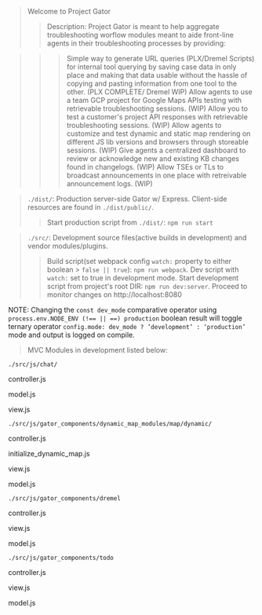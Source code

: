 >Welcome to Project Gator
>> Description: Project Gator is meant to help aggregate troubleshooting worflow modules meant to aide front-line agents in their troubleshooting processes by providing:

>>> Simple way to generate URL queries (PLX/Dremel Scripts) for internal tool querying by saving case data in only place and making that data usable without the hassle of copying and pasting information from one tool to the other. (PLX COMPLETE/ Dremel WIP)
>>> Allow agents to use a team GCP project for Google Maps APIs testing with retrievable troubleshooting sessions. (WIP)
>>> Allow you to test a customer's project API responses with retrievable troubleshooting sessions. (WIP)
>>> Allow agents to customize and test dynamic and static map rendering on different JS lib versions and browsers through storeable sessions. (WIP)
>>> Give agents a centralized dashboard to review or acknowledge new and existing KB changes found in changelogs. (WIP)
>>> Allow TSEs or TLs to broadcast announcements in one place with retreivable announcement logs. (WIP)

>`./dist/`:  Production server-side Gator w/ Express. Client-side resources are found in `./dist/public/`.
 >> Start production script from `./dist/`: `npm run start` 

>`./src/`: Development source files(active builds in development) and vendor modules/plugins. 
 >> Build script(set webpack config `watch:` property to either boolean > `false || true`): `npm run webpack`. 
 >> Dev script with `watch:` set to true in development mode. 
 >> Start development script from project's root DIR: `npm run dev:server`.
 >> Proceed to monitor changes on http://localhost:8080


NOTE: Changing the `const dev_mode` comparative operator using `process.env.NODE_ENV (!== || ==) production` boolean result will toggle ternary operator `config.mode: dev_mode ? ’development’ : ‘production’` mode and output is logged on compile.  


> MVC Modules in development listed below:



`./src/js/chat/`

controller.js

model.js

view.js


`./src/js/gator_components/dynamic_map_modules/map/dynamic/`

controller.js

initialize_dynamic_map.js

view.js

model.js


`./src/js/gator_components/dremel`

controller.js

view.js

model.js


`./src/js/gator_components/todo`

controller.js

view.js

model.js